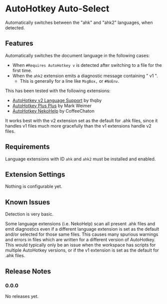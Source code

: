 # AutoHotkey Auto-Select

Automatically switches between the "ahk" and "ahk2" languages, when detected.

## Features

Automatically switches the document language in the following cases:
  - When `#Requires AutoHotkey v` is detected after switching to a file for the first time.
  - When the `ahk2` extension emits a diagnostic message containing " v1 ".
    + This is generally for a line like `MsgBox,` or `#NoEnv`.

This has been tested with the following extensions:
  - [AutoHotkey v2 Language Support](https://marketplace.visualstudio.com/items?itemName=thqby.vscode-autohotkey2-lsp) by thqby
  - [AutoHotkey Plus Plus](https://marketplace.visualstudio.com/items?itemName=mark-wiemer.vscode-autohotkey-plus-plus) by Mark Weimer
  - [AutoHotkey NekoHelp](https://marketplace.visualstudio.com/items?itemName=cat1122.vscode-autohotkey-neko-help) by CoffeeChaton

It works best with the v2 extension set as the default for .ahk files, since it handles v1 files much more gracefully than the v1 extensions handle v2 files.

## Requirements

Language extensions with ID `ahk` and `ahk2` must be installed and enabled.

## Extension Settings

Nothing is configurable yet.

## Known Issues

Detection is very basic.

Some language extensions (i.e. NekoHelp) scan all present .ahk files and emit diagnostics even if a different language extension is set as the default and/or selected for those same files. This causes many spurious warnings and errors in files which are written for a different version of AutoHotkey. This would typically only be an issue when the workspace has scripts for multiple AutoHotkey versions, or if the v1 extension is set as the default for .ahk files.

## Release Notes

### 0.0.0

No releases yet.
